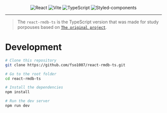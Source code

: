 <p align="center">
  <img alt="React" src="https://img.shields.io/badge/react-%2320232a.svg?style=for-the-badge&logo=react&logoColor=%2361DAFB">
  <img alt="Vite" src="https://img.shields.io/badge/vite-%23646CFF.svg?style=for-the-badge&logo=vite&logoColor=white">
  <img alt="TypeScript" src="https://img.shields.io/badge/typescript-%23007ACC.svg?style=for-the-badge&logo=typescript&logoColor=white">
  <img alt="Styled-components" src="https://img.shields.io/badge/styled--components-DB7093?style=for-the-badge&logo=styled-components&logoColor=white">
</p>

---

> The `react-rmdb-ts` is the TypeScript version that was made for study porpouses based on <a href="https://www.youtube.com/watch?v=nTeuhbP7wdE&t=18803s&pp=ygUKcmVhY3Qgcm1kYg%3D%3D">`The original project`</a>.

# Development

```bash
# Clone this repository
git clone https://github.com/fso1007/react-rmdb-ts.git

# Go to the root folder
cd react-rmdb-ts

# Install the dependencies
npm install

# Run the dev server
npm run dev

```